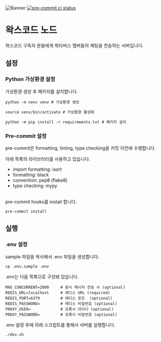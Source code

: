 ![Banner](https://github.com/wakscord/node-v2/assets/36909737/a01b11de-48a0-41ed-82d1-dc62f9f4b6e2)
[![pre-commit.ci status](https://results.pre-commit.ci/badge/github/wakscord/node-v2/main.svg)](https://results.pre-commit.ci/latest/github/wakscord/node-v2/main)


# 왁스코드 노드

왁스코드 구독자 분들에게 왁타버스 멤버들의 채팅을 전송하는 서버입니다.


## 설정

### Python 가상환경 설정

가상환경 생성 후 패키지를 설치합니다.
```shell
python -m venv venv # 가상환경 생성

source venv/bin/activate # 가상환경 활성화

python -m pip install -r requirements.txt # 패키지 설치
```

### Pre-commit 설정

pre-commit은 formatting, linting, type checking을 커밋 이전에 수행합니다.

아래 목록의 라이브러리를 사용하고 있습니다.

- import formatting: isort
- formatting: black
- convention: pep8 (flake8)
- type checking: mypy

<br/>
pre-commit hooks를 install 합니다.

```shell
pre-commit install
```


## 실행

### .env 설정

sample 파일을 복사해서 .env 파일을 생성합니다.

```shell
cp .env.sample .env
```

.env는 다음 목록으로 구성돼 있습니다.

```dotenv
MAX_CONCURRENT=2000     # 동시 메시지 전송 수 (optional)
REDIS_URL=localhost     # 레디스 URL (required)
REDIS_PORT=6379         # 레디스 포트  (optional)
REDIS_PASSWORD=         # 레디스 비밀번호 (optional)
PROXY_USER=             # 프록시 아이디 (optional)
PROXY_PASSWORD=         # 프록시 비밀번호 (optional)
```

.env 설정 후에 아래 스크립트를 통해서 서버를 실행합니다.

```shell
./dev.sh
```
